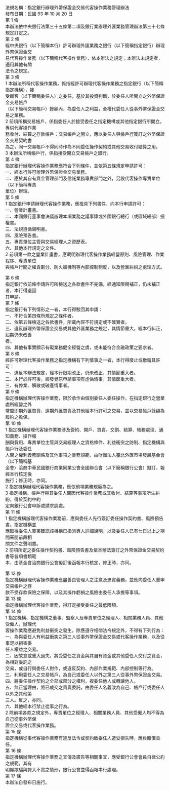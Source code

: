 法規名稱：指定銀行辦理外幣保證金交易代客操作業務管理辦法  
發布日期：民國 93 年 10 月 20 日  
第 1 條  
本辦法依中央銀行法第三十五條第二項及銀行業辦理外匯業務管理辦法第三十七條規定訂定之。  
第 2 條  
經中央銀行（以下簡稱本行）許可辦理外匯業務之銀行（以下簡稱指定銀行）辦理外幣保證金交  
易代客操作業務（以下簡稱代客操作業務），依本辦法之規定；本辦法未規定者，適用其他有關  
法令之規定。  
第 3 條  
1 本辦法所稱代客操作業務，係指經許可辦理代客操作業務之指定銀行（以下簡稱指定機構），接  
受顧客（以下簡稱委任人）之委任，基於其投資判斷，於委任人所開立之外幣保證金交易帳戶  
（以下簡稱交易帳戶）餘額內，為委任人之利益，全權代委任人從事外幣保證金交易之業務。  
2 前項所稱交易帳戶，係指委任人於接受委任之指定機構或其他指定銀行所開立，專供代客操作業  
務收付、結算之存款帳戶；交易帳戶之開立，應以委任人與帳戶行簽訂之外幣保證金交易契約書  
為之，同一交易帳戶不得同時作為不同委任操作契約或其他交易收付結算之用。  
3 本辦法所稱帳戶行，係指接受開立交易帳戶之銀行。  
第 4 條  
指定銀行辦理代客操作業務應符合下列條件，並依第五條規定申請許可：  
一、經本行許可辦理外幣保證金交易業務。  
二、應於其自有資金管理部門及信託業務專責部門之外，另設代客操作專責單位（以下簡稱專責  
單位）辦理。  
第 5 條  
1 指定銀行申請辦理代客操作業務，應檢具下列書件，向本行申請許可：  
一、營業計畫書。  
二、本國銀行董事會決議辦理本項業務之議事錄或外國銀行總行（或區域總部）授權書。  
三、法規遵循聲明書。  
四、風險預告書。  
五、專責單位主管與交易經理人之資歷表。  
六、其他本行規定之文件。  
2 前項第一款之營業計畫書，應載明辦理代客操作業務經營原則、風險管理、作業程序、專責單位  
與帳戶行間之權責劃分、防火牆機制等內部控制制度，以及營業糾紛之處理方式。  


第 6 條  
指定銀行依前條申請許可所檢送之各款書件不完備，經通知限期補正，仍未補正者，本行得退回  
其申請。  
第 7 條  
指定銀行有下列情形之一者，本行得駁回其申請：  
一、不符合第四條所規定之條件者。  
二、依第五條檢送之各款書件，所載內容不符規定或不確實者。  
三、違反辦理外幣保證金交易或其他外匯業務之規定，其情節重大，經本行糾正，屆期仍未改善  
者。  
四、其他有事實顯示有礙業務健全經營之虞，或未能符合金融政策之要求者。  
第 8 條  
經許可辦理代客操作業務之指定機構有下列情事之一者，本行得廢止或撤銷其許可：  
一、違反本辦法規定，經本行限期改正，仍未改正，其情節重大者。  
二、本行於許可後，經發覺原申請事項有虛偽情事，其情節重大者。  
三、有停業、解散或破產情事者。  
第 9 條  
指定機構辦理代客操作業務，限於承作由個別委任人委任操作，在指定銀行之營業處所經營之外  
幣間即期外匯買賣、遠期外匯買賣及其他經本行許可之交易，並以交易帳戶餘額為履約之擔保。  
第 10 條  
1 指定機構辦理代客操作業務涉及簽約、開戶、買賣、交割、結算、帳務處理、通知義務、操作報  
酬與費用、專責單位主管與交易經理人之資格條件、利益衝突之防制、指定機構與帳戶行及委任  
人間之權利義務關係及其他事項之業務規範，由財團法人臺北外匯市場發展基金會（以下簡稱基  
金會）洽商中華民國銀行商業同業公會全國聯合會（以下簡稱銀行公會）擬訂，報經本行核定後  
施行；修正時，亦同。  
2 指定機構辦理代客操作業務，應依前項業務規範為之。  
3 指定機構、帳戶行與其委任人間因代客操作業務或其收付、結算等事項所生糾紛，得於契約中約  
定向銀行公會申訴或請求調處。  
第 11 條  
1 指定機構辦理代客操作業務前，應與委任人先行簽訂委任操作契約書、風險預告書。指定機構並  
應取得委任人簽署確認該機構已指派專人詳細說明，以及委任人已有七日以上之期間審閱前段相  
關文件之聲明書。  
2 前項所定之委任操作契約書、風險預告書及依本辦法簽訂之外幣保證金交易契約書等各項書類範  
本，由基金會洽商銀行公會擬訂後函報本行核定，修正時，亦同。  


第 12 條  
指定機構辦理代客操作業務應盡善良管理人之注意及忠實義務，並應向委任人重申交易帳戶之存  
款不受存款保險之保障，以及其操作虧損之風險由委任人承擔等事項。  
第 13 條  
指定機構辦理代客操作業務，得訂定接受委任之最低限額。  
第 14 條  
1 指定機構、指定機構之董事、監察人及專責單位之經理人、相關業務人員、其他受僱人，辦理代  
客操作業務應避免利益衝突之發生，除應遵守相關法令規定外，不得有下列行為：  
一、為與委任人有利益衝突之第三人從事外幣保證金交易或代客操作業務，以及從事足以損害委  
任人權益之交易。  
二、因故意或重大過失，將受委任之資金與其自有資金或其他委任人交付之資金，為相對委託之  
交易，或自行與委任人對作，或違反契約、內部作業規範、內部控制等行為。  
三、利用委任人之交易帳戶，為自己或委任人以外之第三人從事外幣保證金交易。  
四、將委任操作契約之全部或部分之權利，複委任他人或轉讓他人。  
五、無正當理由，將已成交之買賣委託，由委任人名義改為自己、帳戶行或委任人以外之其他第  
三人。反之，亦同。  
六、其他經本行禁止從事之行為。  
2 除前項各款之規定外，專責單位之經理人、相關業務人員、其他受僱人均不得為自己從事外幣保  
證金交易或代客操作業務。  
第 15 條  
指定機構從事代客操作業務有違反法令或契約致委任人遭受損失時，應負賠償責任。  
第 16 條  
指定機構辦理代客操作業務之宣傳及廣告等相關事宜，應受銀行公會會員自律公約之規範，其有  
明顯欺騙與誇大不實之情形，銀行公會並得函報本行處理。  
第 17 條  
本辦法自發布日施行。  



